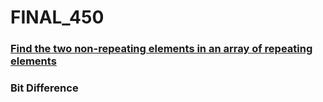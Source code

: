 # FINAL_450
<h3><a href = "https://www.geeksforgeeks.org/problems/finding-the-numbers0215/1">Find the two non-repeating elements in an array of repeating elements</a></h2>
<h3><a href="https://www.geeksforgeeks.org/problems/bit-difference-1587115620/1"></a>Bit Difference</h2>
<h3><a href=""></a></h2>
<h3><a href=""></a></h2>
<h3><a href=""></a></h2>
<h3><a href=""></a></h2>
<h3><a href=""></a></h2>
<h3><a href=""></a></h2>

